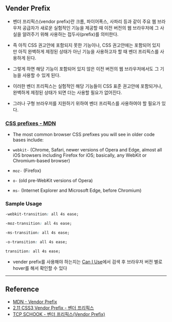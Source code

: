 ## Vender Prefix

- 벤더 프리픽스(vendor prefix)란 크롬, 파이어폭스, 사파리 등과 같이 주요 웹 브라우저 공급자가 새로운 실험적인 기능을 제공할 때 이전 버전의 웹 브라우저에 그 사실을 알려주기 위해 사용하는 접두사(prefix)를 의미한다.

- 즉 아직 CSS 권고안에 포함되지 못한 기능이나, CSS 권고안에는 포함되어 있지만 아직 완벽하게 제정된 상태가 아닌 기능을 사용하고자 할 때 벤더 프리픽스를 사용하게 된다.

- 그렇게 하면 해당 기능이 포함되어 있지 않은 이전 버전의 웹 브라우저에서도 그 기능을 사용할 수 있게 된다.

- 이러한 벤더 프리픽스는 실험적인 해당 기능들이 CSS 표준 권고안에 포함되거나, 완벽하게 제정된 상태가 되면 더는 사용할 필요가 없어진다.

- 그러나 구형 브라우저를 지원하기 위하여 벤더 프리픽스를 사용하여야 할 필요가 있다.

### [CSS prefixes - MDN](https://developer.mozilla.org/en-US/docs/Glossary/Vendor_Prefix#css_prefixes)

- The most common browser CSS prefixes you will see in older code bases include:

- `webkit-` (Chrome, Safari, newer versions of Opera and Edge, almost all iOS browsers including Firefox for iOS; basically, any WebKit or Chromium-based browser)

- `moz-` (Firefox)

- `o-` (old pre-WebKit versions of Opera)

- `ms-` (Internet Explorer and Microsoft Edge, before Chromium)

### Sample Usage

```css
-webkit-transition: all 4s ease;

-moz-transition: all 4s ease;

-ms-transition: all 4s ease;

-o-transition: all 4s ease;

transition: all 4s ease;
```

- vender prefix를 사용해야 하는지는 [Can I Use](https://caniuse.com/)에서 검색 후 브라우저 버전 별로 hover를 해서 확인할 수 있다

---

## Reference

- [MDN - Vendor Prefix](https://developer.mozilla.org/en-US/docs/Glossary/Vendor_Prefix)
- [2.11 CSS3 Vendor Prefix - 벤더 프리픽스](https://poiemaweb.com/css3-vendor-prefix)
- [TCP SCHOOK - 벤더 프리픽스(Vendor Prefix)](https://www.tcpschool.com/css/css3_module_vendorPrefix)
